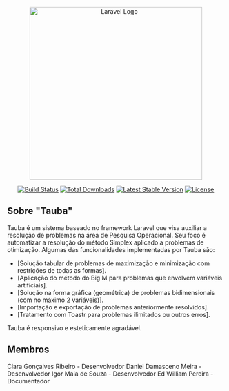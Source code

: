 <p align="center"><a href="https://laravel.com" target="_blank"><img src="https://raw.githubusercontent.com/laravel/art/master/logo-lockup/5%20SVG/2%20CMYK/1%20Full%20Color/laravel-logolockup-cmyk-red.svg" width="400" alt="Laravel Logo"></a></p>

<p align="center">
<a href="https://github.com/laravel/framework/actions"><img src="https://github.com/laravel/framework/workflows/tests/badge.svg" alt="Build Status"></a>
<a href="https://packagist.org/packages/laravel/framework"><img src="https://img.shields.io/packagist/dt/laravel/framework" alt="Total Downloads"></a>
<a href="https://packagist.org/packages/laravel/framework"><img src="https://img.shields.io/packagist/v/laravel/framework" alt="Latest Stable Version"></a>
<a href="https://packagist.org/packages/laravel/framework"><img src="https://img.shields.io/packagist/l/laravel/framework" alt="License"></a>
</p>

## Sobre "Tauba"

Tauba é um sistema baseado no framework Laravel que visa auxiliar a resolução de problemas na área de Pesquisa Operacional. Seu foco é automatizar a resolução do método Simplex aplicado a problemas de otimização. Algumas das funcionalidades implementadas por Tauba são:

- [Solução tabular de problemas de maximização e minimização com restrições de todas as formas].
- [Aplicação do método do Big M para problemas que envolvem variáveis artificiais].
- [Solução na forma gráfica (geométrica) de problemas bidimensionais (com no máximo 2 variáveis)].
- [Importação e exportação de problemas anteriormente resolvidos].
- [Tratamento com Toastr para problemas ilimitados ou outros erros].

Tauba é responsivo e esteticamente agradável.

## Membros

Clara Gonçalves Ribeiro - Desenvolvedor
Daniel Damasceno Meira - Desenvolvedor
Igor Maia de Souza - Desenvolvedor
Ed William Pereira - Documentador
